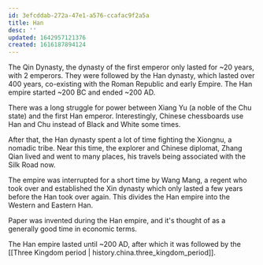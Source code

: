 ```yaml
---
id: 3efcddab-272a-47e1-a576-ccafac9f2a5a
title: Han
desc: ''
updated: 1642957121376
created: 1616187894124
---
```


The Qin Dynasty, the dynasty of the first emperor only lasted for ~20 years, with 2 emperors. They were
followed by the Han dynasty, which lasted over 400 years, co-existing with the Roman Republic and early
Empire. The Han empire started ~200 BC and ended ~200 AD.

There was a long struggle for power between Xiang Yu (a noble of the Chu state) and the first Han emperor.
Interestingly, Chinese chessboards use Han and Chu instead of Black and White some times.

After that, the Han dynasty spent a lot of time fighting the Xiongnu, a nomadic tribe. Near this time, the
explorer and Chinese diplomat, Zhang Qian lived and went to many places, his travels being associated with
the Silk Road now.

The empire was interrupted for a short time by Wang Mang, a regent who took over and established the Xin
dynasty which only lasted a few years before the Han took over again. This divides the Han empire into
the Western and Eastern Han.

Paper was invented during the Han empire, and it's thought of as a generally good time in economic terms.

The Han empire lasted until ~200 AD, after which it was followed by the [[Three Kingdom period | history.china.three_kingdom_period]].
